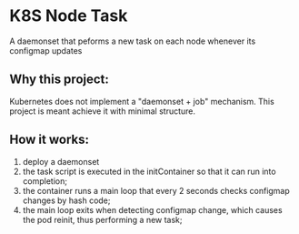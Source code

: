 # K8S Node Task
A daemonset that peforms a new task on each node whenever its configmap updates

## Why this project:
Kubernetes does not implement a "daemonset + job" mechanism. This project is meant achieve it with minimal structure. 

## How it works:
1. deploy a daemonset
2. the task script is executed in the initContainer so that it can run into completion;
3. the container runs a main loop that every 2 seconds checks configmap changes by hash code;
4. the main loop exits when detecting configmap change, which causes the pod reinit, thus performing a new task;
